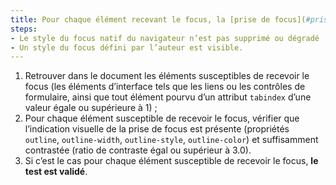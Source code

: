```yaml
---
title: Pour chaque élément recevant le focus, la [prise de focus](#prise-de-focus) vérifie-t-elle une de ces conditions ?
steps:
- Le style du focus natif du navigateur n’est pas supprimé ou dégradé ;
- Un style du focus défini par l’auteur est visible.
---
```


1. Retrouver dans le document les éléments susceptibles de recevoir le focus (les éléments d’interface tels que les liens ou les contrôles de formulaire, ainsi que tout élément pourvu d’un attribut `tabindex` d’une valeur égale ou supérieure à 1) ;
2. Pour chaque élément susceptible de recevoir le focus, vérifier que l’indication visuelle de la prise de focus est présente (propriétés `outline`, `outline-width`, `outline-style`, `outline-color`) et suffisamment contrastée (ratio de contraste égal ou supérieur à 3.0).
3. Si c’est le cas pour chaque élément susceptible de recevoir le focus, **le test est validé**.